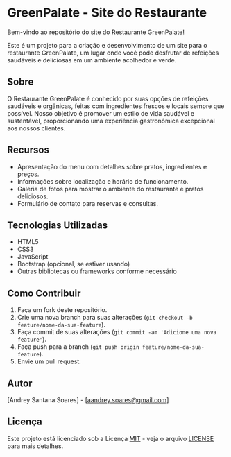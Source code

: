 # GreenPalate - Site do Restaurante

Bem-vindo ao repositório do site do Restaurante GreenPalate!

Este é um projeto para a criação e desenvolvimento de um site para o restaurante GreenPalate, um lugar onde você pode desfrutar de refeições saudáveis e deliciosas em um ambiente acolhedor e verde.

## Sobre

O Restaurante GreenPalate é conhecido por suas opções de refeições saudáveis e orgânicas, feitas com ingredientes frescos e locais sempre que possível. Nosso objetivo é promover um estilo de vida saudável e sustentável, proporcionando uma experiência gastronômica excepcional aos nossos clientes.

## Recursos

- Apresentação do menu com detalhes sobre pratos, ingredientes e preços.
- Informações sobre localização e horário de funcionamento.
- Galeria de fotos para mostrar o ambiente do restaurante e pratos deliciosos.
- Formulário de contato para reservas e consultas.

## Tecnologias Utilizadas

- HTML5
- CSS3
- JavaScript
- Bootstrap (opcional, se estiver usando)
- Outras bibliotecas ou frameworks conforme necessário

## Como Contribuir

1. Faça um fork deste repositório.
2. Crie uma nova branch para suas alterações (`git checkout -b feature/nome-da-sua-feature`).
3. Faça commit de suas alterações (`git commit -am 'Adicione uma nova feature'`).
4. Faça push para a branch (`git push origin feature/nome-da-sua-feature`).
5. Envie um pull request.

## Autor

[Andrey Santana Soares] - [aandrey.soares@gmail.com]

## Licença

Este projeto está licenciado sob a Licença [MIT](https://opensource.org/licenses/MIT) - veja o arquivo [LICENSE](LICENSE) para mais detalhes.
